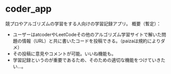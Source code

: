 # coder_app
競プロやアルゴリズムの学習をする人向けの学習記録アプリ。
概要（暫定）：
- ユーザーはatcoderやLeetCodeその他のアルゴリズム学習サイトで解いた問題の情報（URL）と共に書いたコードを投稿できる。（paizaは規約によりダメ）
- その投稿に意見やコメントが可能。いいね機能も。
- 学習記録というのが重要であるため、そのための適切な機能をつけていきたい...。
